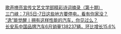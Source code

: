   
[歌声嘹亮宣传文艺文学部精彩诗词摘录（第十期）](http://www.dianyue.me/archives/736/pakyf6tn0fs0wk8f/)  
[三门峡：7月5日-7日这些地方要停电，看有你家没？](http://www.dianyue.me/archives/747/6rx3g9ov1tqfz9iz/)  
[“逸”能觉醒丨拥有这样性能的汽车，你见过么？](http://www.dianyue.me/archives/761/umno6b1jsdcuofge/)  
[长安系中国品牌汽车6月销量138237辆，环比增长15.6%](http://www.dianyue.me/archives/790/qryapvqsporkvt7d/)